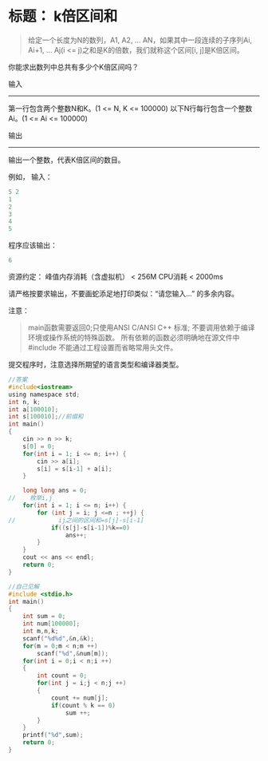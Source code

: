 # 标题： k倍区间和

> 给定一个长度为N的数列，A1, A2, ... AN，如果其中一段连续的子序列Ai, Ai+1, ... Aj(i <= j)之和是K的倍数，我们就称这个区间[i, j]是K倍区间。

你能求出数列中总共有多少个K倍区间吗？

输入

-----
第一行包含两个整数N和K。(1 <= N, K <= 100000)
以下N行每行包含一个整数Ai。(1 <= Ai <= 100000)

输出

-----
输出一个整数，代表K倍区间的数目。

例如，
输入：

```c
5 2
1
2
3
4
5
```

程序应该输出：

```c
6
```

资源约定：
峰值内存消耗（含虚拟机） < 256M
CPU消耗  < 2000ms

请严格按要求输出，不要画蛇添足地打印类似：“请您输入...” 的多余内容。

注意：
> main函数需要返回0;只使用ANSI C/ANSI C++ 标准;
不要调用依赖于编译环境或操作系统的特殊函数。
所有依赖的函数必须明确地在源文件中 #include <xxx>
不能通过工程设置而省略常用头文件。

提交程序时，注意选择所期望的语言类型和编译器类型。

```c
//答案
#include<iostream>
using namespace std;
int n, k;
int a[100010];
int s[100010];//前缀和
int main()
{
    cin >> n >> k;
    s[0] = 0;
    for(int i = 1; i <= n; i++) {
        cin >> a[i];
        s[i] = s[i-1] + a[i];
    }

    long long ans = 0;
//    枚举i,j
    for(int i = 1; i <= n; i++) {
        for (int j = i; j <=n ; ++j) {
//            ij之间的区间和=s[j]-s[i-1]
            if((s[j]-s[i-1])%k==0)
                ans++;
        }
    }
    cout << ans << endl;
    return 0;
}
```

```c
//自己见解
#include <stdio.h>
int main()
{
    int sum = 0;
    int num[100000];
    int m,n,k;
    scanf("%d%d",&n,&k);
    for(m = 0;m < n;m ++)
        scanf("%d",&num[m]);
    for(int i = 0;i < n;i ++)
    {
        int count = 0;
        for(int j = i;j < n;j ++)
        {
            count += num[j];
            if(count % k == 0)
                sum ++;
        }
    }
    printf("%d",sum);
    return 0;
}
```